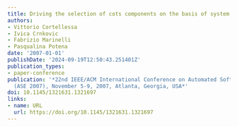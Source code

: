 ```yaml
---
title: Driving the selection of cots components on the basis of system requirements
authors:
- Vittorio Cortellessa
- Ivica Crnkovic
- Fabrizio Marinelli
- Pasqualina Potena
date: '2007-01-01'
publishDate: '2024-09-19T12:50:43.251401Z'
publication_types:
- paper-conference
publication: '*22nd IEEE/ACM International Conference on Automated Software Engineering
  (ASE 2007), November 5-9, 2007, Atlanta, Georgia, USA*'
doi: 10.1145/1321631.1321697
links:
- name: URL
  url: https://doi.org/10.1145/1321631.1321697
---
```


